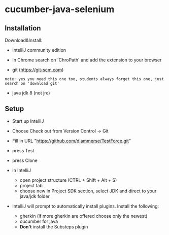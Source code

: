 cucumber-java-selenium
==================

## Installation

Download&Install:
- IntelliJ community edition 

- In Chrome search on 'ChroPath' and add the extension to your browser

- git (https://git-scm.com)

`note: yes you need this one too, students always forget this one, just search on 'download git'`
- java jdk 8 (not jre)


## Setup

- Start up IntelliJ
- Choose Check out from Version Control -> Git
- Fill in URL "https://github.com/dlammerse/TestForce.git"
- press Test
- press Clone

- in IntelliJ
  - open project structure (CTRL + Shift + Alt + S)
  - project tab
  - choose new in Project SDK section, select JDK and direct to your java/jdk folder

- IntelliJ will prompt to automatically install plugins. Install the following: 
  - gherkin (if more gherkin are offered choose only the newest)
  - cucumber for java
  - <b>Don't</b> install the Substeps plugin



